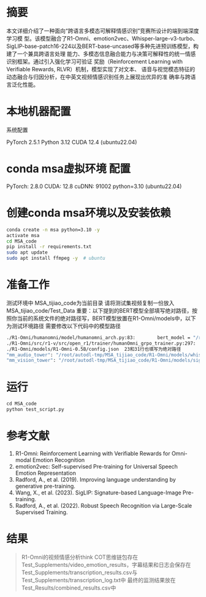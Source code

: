 # 摘要
本⽂详细介绍了⼀种⾯向“跨语⾔多模态可解释情感识别”竞赛所设计的端到端深度学习模
型。该模型融合了R1-Omni、emotion2vec、Whisper-large-v3-turbo、SigLIP-base-patch16-224以及BERT-base-uncased等多种先进预训练模型，构建了⼀个兼具跨语⾔处理
能⼒、多模态信息融合能⼒与决策可解释性的统⼀情感识别框架。通过引⼊强化学习可验证
奖励（Reinforcement Learning with Verifiable Rewards, RLVR）机制，模型实现了对⽂本、
语⾳与视觉模态特征的动态融合与归因分析，在中英⽂视频情感识别任务上展现出优异的准
确率与跨语⾔泛化性能。


# 本地机器配置
系统配置

PyTorch  2.5.1
Python  3.12
CUDA  12.4
(ubuntu22.04)

# conda msa虚拟环境 配置
PyTorch: 2.8.0
CUDA: 12.8
cuDNN: 91002
python=3.10 
(ubuntu22.04)

# 创建conda msa环境以及安装依赖
```sh
conda create -n msa python=3.10 -y
activate msa
cd MSA_code
pip install -r requirements.txt
sudo apt update 
sudo apt install ffmpeg -y  # ubuntu
```



# 准备工作
测试环境中 MSA_tijiao_code为当前目录
请将测试集视频复制一份放入MSA_tijiao_code/Test_Data
重要：以下提到的BERT模型全部填写绝对路径，按照你当前的系统文件的绝对路径写，BERT模型放置在R1-Omni/models中，以下为测试环境路径
需要修改以下代码中的模型路径
```bash
./R1-Omni/humanomni/model/humanomni_arch.py:83:        bert_model = "/root/autodl-tmp/MSA_tijiao_code/R1-Omni/models/bert-base-uncased" #修改为你当前文件绝对路径
./R1-Omni/src/r1-v/src/open_r1/trainer/humanOmni_grpo_trainer.py:297:        bert_model = "/root/autodl-tmp/MSA_tijiao_code/R1-Omni/models/bert-base-uncased"  #修改为你当前文件绝对路径
./R1-Omni/models/R1-Omni-0.5B/config.json  23和31行也填写为绝对路径
"mm_audio_tower": "/root/autodl-tmp/MSA_tijiao_code/R1-Omni/models/whisper-large-v3-turbo" #修改为你当前文件绝对路径
"mm_vision_tower": "/root/autodl-tmp/MSA_tijiao_code/R1-Omni/models/siglip-base-patch16-224" #修改为你当前文件绝对路径
```

# 运行
```py
cd MSA_code
python test_script.py
```

#  参考⽂献
1. R1-Omni: Reinforcement Learning with Verifiable Rewards for Omni-modal Emotion
Recognition
2. emotion2vec: Self-supervised Pre-training for Universal Speech Emotion
Representation
3. Radford, A., et al. (2019). Improving language understanding by generative pre-training.
4. Wang, X., et al. (2023). SigLIP: Signature-based Language-Image Pre-training.
5. Radford, A., et al. (2022). Robust Speech Recognition via Large-Scale Supervised
Training.

# 结果
>R1-Omni的视频情感分析think COT思维链包存在Test_Supplements/video_emotion_results，字幕结果和日志会保存在Test_Supplements/transcription_results.csv与Test_Supplements/transcription_log.txt中
>最终的监测结果放在Test_Results/combined_results.csv中


